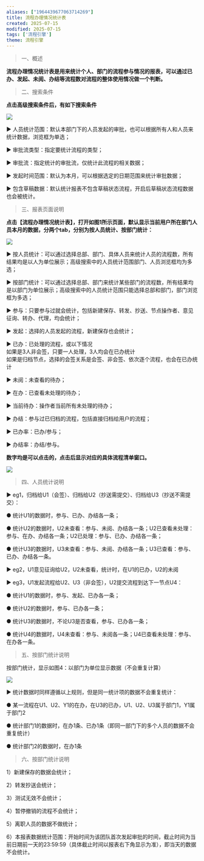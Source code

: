 ```yaml
---
aliases: ["1964439677063714269"]
title: 流程办理情况统计表
created: 2025-07-15
modified: 2025-07-15
tags: ['流程引擎']
theme: 流程引擎
---
```


> 一、概述

**流程办理情况统计表是用来统计个人、部门的流程参与情况的报表，可以通过已办、发起、未阅、办结等流程数对流程的整体使用情况做一个判断。**

> 二、搜索条件

**点击高级搜索条件后，有如下搜索条件**

![](fcc0f266493fdeeb5cc3b6fe2273c409.jpg)

▶ 人员统计范围：默认本部门下的人员发起的审批，也可以根据所有人和人员来统计数据，浏览框为单选；

▶ 审批流类型：指定要统计流程的类型；

▶ 审批流：指定统计的审批流，仅统计此流程的相关数据；

▶ 发起时间范围：默认为本月，可以根据选定的日期范围来统计审批数据；

▶ 包含草稿数据：默认统计报表不包含草稿状态流程，开启后草稿状态流程数据也会被统计。

> 三、报表页面说明

**点击【流程办理情况统计表】，打开如图1所示页面，默认显示当前用户所在部门人员本月的数据，分两个tab，分别为按人员统计、按部门统计：**

![](fbee4278a6ee1f75e1b084b6377dcaf9.jpg)

▶ 按人员统计：可以通过选择总部、部门、具体人员来统计人员的流程数，所有结果均是以人为单位展示；高级搜索中的人员统计范围部门、人员浏览框均为多选；

▶ 按部门统计：可以通过选择总部、部门来统计某些部门的流程数，所有结果均是以部门为单位展示；高级搜索中的人员统计范围只能选择总部和部门，部门浏览框为多选；

▶ 参与：只要参与过就会统计，包括新建保存、转发、抄送、节点操作者、意见征询、转办、代理，均会统计；

▶ 发起：选择的人员发起的流程，新建保存也会统计；

▶ 已办：已处理的流程，或以下情况  
如果是3人非会签，只要一人处理，3人均会在已办统计  
如果是归档节点，选择的会签关系是会签、非会签、依次逐个流程，也会在已办统计

▶ 未阅：未查看的待办；

▶ 在办：已查看未处理的待办；

▶ 当前待办：操作者当前所有未处理的待办；

▶ 办结：参与过已归档的流程，包括直接归档给用户的流程；

▶ 已办率：已办/参与；

▶ 办结率：办结/参与。

**数字均是可以点击的，点击后显示对应的具体流程清单窗口。**

![](ba96f4d79d479c8385d75f3cb79af296.jpg)

> 四、人员统计说明

▶ eg1，归档给U1（会签）、归档给U2（抄送需提交）、归档给U3（抄送不需提交）：

● 统计U1的数据时，参与、已办、办结各一条；

● 统计U2的数据时，U2未查看：参与、未阅、办结各一条；U2已查看未处理：参与、在办、办结各一条；U2已处理：参与、已办、办结各一条；

● 统计U3的数据时，U3未查看：参与、未阅、办结各一条；U3已查看：参与、已办、办结各一条。

▶ eg2，U1意见征询给U2，U2未查看，统计时，在U1的已办，U2的未阅

▶ eg3，U1发起流程给U2、U3（非会签），U2提交流程到达下一节点U4：

● 统计U1的数据时，参与、发起、已办各一条；

● 统计U2的数据时，参与、已办各一条；

● 统计U3的数据时，不论U3是否查看，参与、已办各一条；

● 统计U4的数据时，U4未查看：参与、未阅各一条；U4已查看未处理：参与、在办各一条。

> 五、按部门统计说明

按部门统计，显示如图4：以部门为单位显示数据（不会重复计算）

![](7ebe545251cb5707d524e18c0f58bf4c.jpg)

▶ 统计数据时同样遵循以上规则，但是同一统计项的数据不会重复统计：

● 某一流程在U1、U2、Y1的在办，在U3的已办，U1、U2、U3属于部门1，Y1属于部门2

● 统计部门1的数据时，在办1条、已办1条（即同一部门下的多个人员的数据不会重复统计）

● 统计部门2的数据时，在办1条

> 六、按部门统计说明

1）新建保存的数据会统计；

2）转发抄送会统计；

3）测试无效不会统计；

4）暂停撤销的流程不会统计；

5）离职人员的数据不做统计；

6）本报表数据统计范围：开始时间为该团队首次发起审批的时间，截止时间为当前日期前一天的23:59:59（具体截止时间以报表右下角显示为准），即当天的数据不会统计。